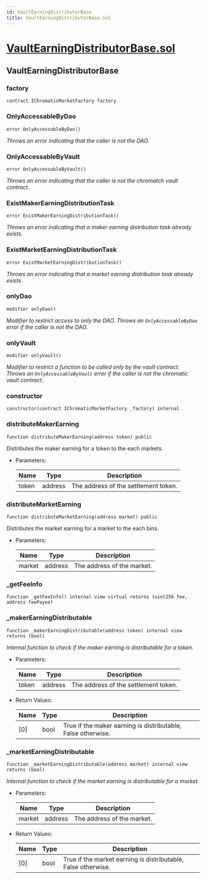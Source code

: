 ```yaml
---
id: VaultEarningDistributorBase
title: VaultEarningDistributorBase.sol
---
```

# [VaultEarningDistributorBase.sol](https://github.com/chromatic-protocol/contracts/tree/main/contracts/core/automation/VaultEarningDistributorBase.sol)

## VaultEarningDistributorBase

### factory

```solidity
contract IChromaticMarketFactory factory
```

### OnlyAccessableByDao

```solidity
error OnlyAccessableByDao()
```

_Throws an error indicating that the caller is not the DAO._

### OnlyAccessableByVault

```solidity
error OnlyAccessableByVault()
```

_Throws an error indicating that the caller is not the chromatch vault contract._

### ExistMakerEarningDistributionTask

```solidity
error ExistMakerEarningDistributionTask()
```

_Throws an error indicating that a maker earning distribution task already exists._

### ExistMarketEarningDistributionTask

```solidity
error ExistMarketEarningDistributionTask()
```

_Throws an error indicating that a market earning distribution task already exists._

### onlyDao

```solidity
modifier onlyDao()
```

_Modifier to restrict access to only the DAO.
     Throws an `OnlyAccessableByDao` error if the caller is not the DAO._

### onlyVault

```solidity
modifier onlyVault()
```

_Modifier to restrict a function to be called only by the vault contract.
     Throws an `OnlyAccessableByVault` error if the caller is not the chromatic vault contract._

### constructor

```solidity
constructor(contract IChromaticMarketFactory _factory) internal
```

### distributeMakerEarning

```solidity
function distributeMakerEarning(address token) public
```

Distributes the maker earning for a token to the each markets.

- Parameters:

  | Name | Type | Description |
  | ---- | ---- | ----------- |
  | token | address | The address of the settlement token. |

### distributeMarketEarning

```solidity
function distributeMarketEarning(address market) public
```

Distributes the market earning for a market to the each bins.

- Parameters:

  | Name | Type | Description |
  | ---- | ---- | ----------- |
  | market | address | The address of the market. |

### _getFeeInfo

```solidity
function _getFeeInfo() internal view virtual returns (uint256 fee, address feePayee)
```

### _makerEarningDistributable

```solidity
function _makerEarningDistributable(address token) internal view returns (bool)
```

_Internal function to check if the maker earning is distributable for a token._

- Parameters:

  | Name | Type | Description |
  | ---- | ---- | ----------- |
  | token | address | The address of the settlement token. |

- Return Values:

  | Name | Type | Description |
  | ---- | ---- | ----------- |
  | [0] | bool | True if the maker earning is distributable, False otherwise. |

### _marketEarningDistributable

```solidity
function _marketEarningDistributable(address market) internal view returns (bool)
```

_Internal function to check if the market earning is distributable for a market._

- Parameters:

  | Name | Type | Description |
  | ---- | ---- | ----------- |
  | market | address | The address of the market. |

- Return Values:

  | Name | Type | Description |
  | ---- | ---- | ----------- |
  | [0] | bool | True if the market earning is distributable, False otherwise. |

